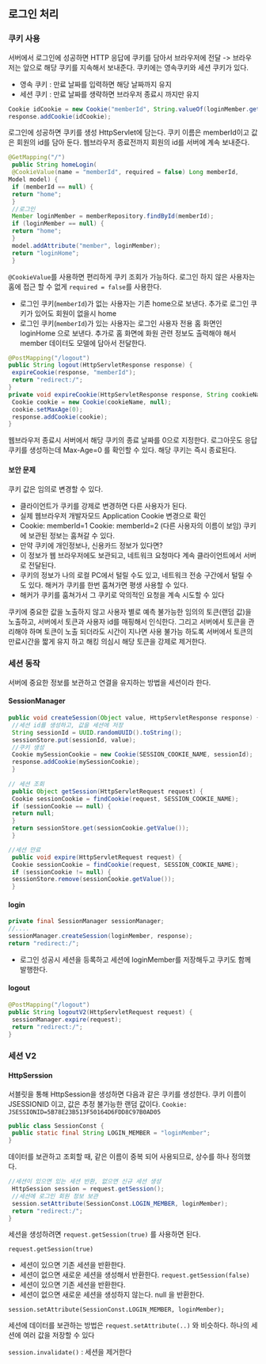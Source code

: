 ## 로그인 처리

### 쿠키 사용
서버에서 로그인에 성공하면 HTTP 응답에 쿠키를 담아서 브라우저에 전달 -> 브라우저는 앞으로 해당 쿠키를 지속해서 보내준다.
쿠키에는 영속쿠키와 세션 쿠키가 있다.
* 영속 쿠키 : 만료 날짜를 입력하면 해당 날짜까지 유지
* 세션 쿠키 : 만료 날짜를 생략하면 브라우저 종료시 까지만 유지

```java
Cookie idCookie = new Cookie("memberId", String.valueOf(loginMember.getId()));
response.addCookie(idCookie);
```
로그인에 성공하면 쿠키를 생성 HttpServlet에 담는다. 쿠키 이름은 memberId이고 값은 회원의 id를 담아 둔다. 웹브라우저 종료전까지 회원의 id를 서버에 계속 보내준다.

```java
@GetMapping("/")
 public String homeLogin(
 @CookieValue(name = "memberId", required = false) Long memberId,
Model model) {
 if (memberId == null) {
 return "home";
 }
 //로그인
 Member loginMember = memberRepository.findById(memberId);
 if (loginMember == null) {
 return "home";
 }
 model.addAttribute("member", loginMember);
 return "loginHome";
 }
 ```
`@CookieValue`를 사용하면 편리하게 쿠키 조회가 가능하다. 로그인 하지 않은 사용자는 홈에 접근 할 수 없게 `required = false`를 사용한다.
* 로그인 쿠키(`memberId`)가 없는 사용자는 기존 home으로 보낸다. 추가로 로그인 쿠키가 있어도 회원이 없을시 home
* 로그인 쿠키(`memberId`)가 있는 사용자는 로그인 사용자 전용 홈 화면인 loginHome 으로 보낸다. 추가로 홈 화면에 화원 관련 정보도 출력해야 해서 member 데이터도 모델에 담아서 전달한다.

```java
@PostMapping("/logout")
public String logout(HttpServletResponse response) {
 expireCookie(response, "memberId");
 return "redirect:/";
}
private void expireCookie(HttpServletResponse response, String cookieName) {
 Cookie cookie = new Cookie(cookieName, null);
 cookie.setMaxAge(0);
 response.addCookie(cookie);
}
```

웹브라우저 종료시 서버에서 해당 쿠키의 종료 날짜를 0으로 지정한다. 로그아웃도 응답 쿠키를 생성하는데 Max-Age=0 를 확인할 수 있다. 해당 쿠키는 즉시 종료된다.

#### 보안 문제
쿠키 값은 임의로 변경할 수 있다.
  * 클라이언트가 쿠키를 강제로 변경하면 다른 사용자가 된다.
  * 실제 웹브라우저 개발자모드 Application Cookie 변경으로 확인
  * Cookie: memberId=1 Cookie: memberId=2 (다른 사용자의 이름이 보임)
쿠키에 보관된 정보는 훔쳐갈 수 있다.
  * 만약 쿠키에 개인정보나, 신용카드 정보가 있다면?
  * 이 정보가 웹 브라우저에도 보관되고, 네트워크 요청마다 계속 클라이언트에서 서버로 전달된다.
  * 쿠키의 정보가 나의 로컬 PC에서 털릴 수도 있고, 네트워크 전송 구간에서 털릴 수도 있다.
해커가 쿠키를 한번 훔쳐가면 평생 사용할 수 있다.
  * 해커가 쿠키를 훔쳐가서 그 쿠키로 악의적인 요청을 계속 시도할 수 있다

쿠키에 중요한 값을 노출하지 않고 사용자 별로 예측 불가능한 임의의 토큰(랜덤 값)을 노출하고, 서버에서 토큰과 사용자 id를 매핑해서 인식한다. 
그리고 서버에서 토큰을 관리해야 하며 토큰이 노출 되더라도 시간이 지나면 사용 불가능 하도록 서버에서 토큰의 만료시간을 짧게 유지 하고 해킹 의심시 해당 토큰을 강제로 제거한다.

### 세션 동작
서버에 중요한 정보를 보관하고 연결을 유지하는 방법을 세션이라 한다.

#### SessionManager
```java
public void createSession(Object value, HttpServletResponse response) {
 //세션 id를 생성하고, 값을 세션에 저장
 String sessionId = UUID.randomUUID().toString();
 sessionStore.put(sessionId, value);
 //쿠키 생성
 Cookie mySessionCookie = new Cookie(SESSION_COOKIE_NAME, sessionId);
 response.addCookie(mySessionCookie);
 }
 
// 세션 조회
 public Object getSession(HttpServletRequest request) {
 Cookie sessionCookie = findCookie(request, SESSION_COOKIE_NAME);
 if (sessionCookie == null) {
 return null;
 }
 return sessionStore.get(sessionCookie.getValue());
 }

//세션 만료
 public void expire(HttpServletRequest request) {
 Cookie sessionCookie = findCookie(request, SESSION_COOKIE_NAME);
 if (sessionCookie != null) {
 sessionStore.remove(sessionCookie.getValue());
 }
 ```
 #### login
 ```java
 private final SessionManager sessionManager;
 //....
sessionManager.createSession(loginMember, response);
 return "redirect:/";
 ```
* 로그인 성공시 세션을 등록하고 세션에 loginMember를 저장해두고 쿠키도 함께 발행한다.

#### logout
```java
@PostMapping("/logout")
public String logoutV2(HttpServletRequest request) {
 sessionManager.expire(request);
 return "redirect:/";
}
```

### 세션 V2
#### HttpSerssion
서블릿을 통해 HttpSession을 생성하면 다음과 같은 쿠키를 생성한다. 쿠키 이름이 JSESSIONID 이고, 
값은 추정 불가능한 랜덤 값이다. `Cookie: JSESSIONID=5B78E23B513F50164D6FDD8C97B0AD05`

```java
public class SessionConst {
 public static final String LOGIN_MEMBER = "loginMember";
}
```
데이터를 보관하고 조회할 때, 같은 이름이 중복 되어 사용되므로, 상수를 하나 정의했다.

```java
//세션이 있으면 있는 세션 반환, 없으면 신규 세션 생성
 HttpSession session = request.getSession();
 //세션에 로그인 회원 정보 보관
 session.setAttribute(SessionConst.LOGIN_MEMBER, loginMember);
 return "redirect:/";
}
```
세션을 생성하려면 `request.getSession(true)` 를 사용하면 된다.

`request.getSession(true)`
  * 세션이 있으면 기존 세션을 반환한다.
  * 세션이 없으면 새로운 세션을 생성해서 반환한다.
`request.getSession(false)`
  * 세션이 있으면 기존 세션을 반환한다.
  * 세션이 없으면 새로운 세션을 생성하지 않는다. null 을 반환한다.

`session.setAttribute(SessionConst.LOGIN_MEMBER, loginMember);`

세션에 데이터를 보관하는 방법은 `request.setAttribute(..)` 와 비슷하다. 하나의 세션에 여러 값을
저장할 수 있다

`session.invalidate()` : 세션을 제거한다
